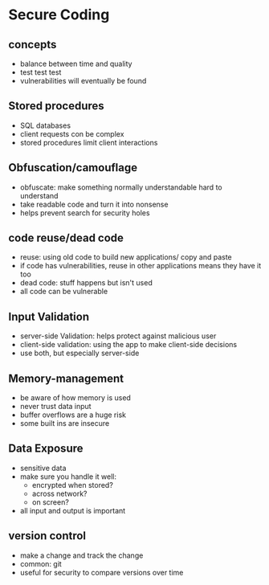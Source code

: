 # Secure Coding

## concepts

- balance between time and quality
- test test test
- vulnerabilities will eventually be found

## Stored procedures

- SQL databases
- client requests con be complex
- stored procedures limit client interactions

## Obfuscation/camouflage

- obfuscate: make something normally understandable hard to understand
- take readable code and turn it into nonsense
- helps prevent search for security holes

## code reuse/dead code

- reuse: using old code to build new applications/ copy and paste
- if code has vulnerabilities, reuse in other applications means they have it too
- dead code: stuff happens but isn't used
- all code can be vulnerable

## Input Validation

- server-side Validation: helps protect against malicious user
- client-side validation: using the app to make client-side decisions
- use both, but especially server-side

## Memory-management

- be aware of how memory is used
- never trust data input
- buffer overflows are a huge risk
- some built ins are insecure

## Data Exposure

- sensitive data
- make sure you handle it well:
  - encrypted when stored?
  - across network?
  - on screen?
- all input and output is important

## version control

- make a change and track the change
- common: git
- useful for security to compare versions over time
